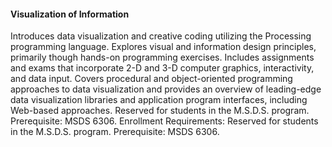 #### Visualization of Information
Introduces data visualization and creative coding utilizing the Processing programming language. Explores visual and information design principles, primarily though hands-on programming exercises. Includes assignments and exams that incorporate 2-D and 3-D computer graphics, interactivity, and data input. Covers procedural and object-oriented programming approaches to data visualization and provides an overview of leading-edge data visualization libraries and application program interfaces, including Web-based approaches. Reserved for students in the M.S.D.S. program. Prerequisite: MSDS 6306. Enrollment Requirements: Reserved for students in the M.S.D.S. program. Prerequisite: MSDS 6306.
